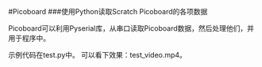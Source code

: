 #Picoboard
###使用Python读取Scratch Picoboard的各项数据

Picoboard可以利用Pyserial库，从串口读取Picoboard数据，然后处理他们，并用于程序中。

示例代码在test.py中。
可以看下效果：test_video.mp4。
